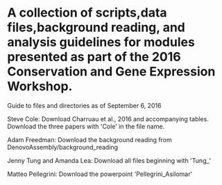 # A collection of scripts,data files,background reading, and analysis guidelines for modules presented as part of the 2016 Conservation and Gene Expression Workshop.
Guide to files and directories as of September 6, 2016

Steve Cole:
Download Charruau et al., 2016 and accompanying tables.
Download the three papers with 'Cole' in the file name.

Adam Freedman:
Download the background reading from DenovoAssembly/background_reading

Jenny Tung and Amanda Lea: 
Download  all files beginning with 'Tung_'

Matteo Pellegrini:
Download the powerpoint 'Pellegrini_Asilomar'
